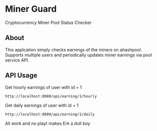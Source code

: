 # Miner Guard
Cryptocurrency Miner Pool Status Checker

## About
This applcation simply checks earnings of the miners on ahashpool. Supports multiple users and periodically updates miner earnings via pool service API.

## API Usage

Get hourly earnings of user with id = 1 

`http://localhost:8080/api/earning/1/hourly`

Get daily earnings of user with id = 1 

`http://localhost:8080/api/earning/1/daily`

All work and no playt makes Erk a dull boy
